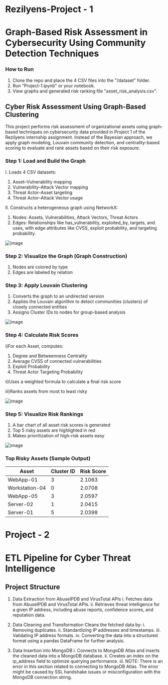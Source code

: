 # Rezilyens-Project - 1
# Graph-Based Risk Assessment in Cybersecurity Using Community Detection Techniques

### How to Run
   1. Clone the repo and place the 4 CSV files into the "/dataset" folder.
   2. Run "Project-1.ipynb" or your notebook.
   3. View graphs and generated risk ranking file "asset_risk_analysis.csv".

## Cyber Risk Assessment Using Graph-Based Clustering
This project performs risk assessment of organizational assets using graph-based techniques on cybersecurity data provided in Project 1 of the Rezilyens internship assignment. Instead of the Bayesian approach, we apply graph modeling, Louvain community detection, and centrality-based scoring to evaluate and rank assets based on their risk exposure.

### Step 1: Load and Build the Graph

I. Loads 4 CSV datasets:
  1. Asset–Vulnerability mapping
  2. Vulnerability–Attack Vector mapping
  3. Threat Actor–Asset targeting
  4. Threat Actor–Attack Vector usage
      
II. Constructs a heterogeneous graph using NetworkX:
  1. Nodes: Assets, Vulnerabilities, Attack Vectors, Threat Actors
  2. Edges: Relationships like has_vulnerability, exploited_by, targets, and uses, with edge attributes like CVSS, exploit probability, and targeting probability.

![image](https://github.com/user-attachments/assets/31b0f13a-a9ad-4ccb-823e-236a180157f2)

### Step 2: Visualize the Graph (Graph Construction)
   1. Nodes are colored by type
   2. Edges are labeled by relation

### Step 3: Apply Louvain Clustering
  1. Converts the graph to an undirected version
  2. Applies the Louvain algorithm to detect communities (clusters) of closely connected entities
  3. Assigns Cluster IDs to nodes for group-based analysis

![image](https://github.com/user-attachments/assets/bdddafcc-582f-4c56-80db-0c9814b2649a)

### Step 4: Calculate Risk Scores

i)For each Asset, computes:
  1. Degree and Betweenness Centrality
  2. Average CVSS of connected vulnerabilities
  3. Exploit Probability
  4. Threat Actor Targeting Probability

ii)Uses a weighted formula to calculate a final risk score

iii)Ranks assets from most to least risky

![image](https://github.com/user-attachments/assets/8816cf20-360f-402d-bed8-08d03f166756)

### Step 5: Visualize Risk Rankings
  1. A bar chart of all asset risk scores is generated
  2. Top 5 risky assets are highlighted in red
  3. Makes prioritization of high-risk assets easy

![image](https://github.com/user-attachments/assets/c52810b4-dade-4d0a-8b8d-1c13dd9185d9)

### Top Risky Assets (Sample Output)

| Asset | Cluster ID | Risk Score |
|-------|------------|------------|
| WebApp-01	| 3 | 2.1063 |
|Workstation-04	| 0 | 2.0708 |
| WebApp-05	| 3	| 2.0597 |
| Server-02 |	1 |	2.0415 |
| Server-01 | 5	| 2.0398 |


# Project - 2
# ETL Pipeline for Cyber Threat Intelligence

## Project Structure
1. Data Extraction from AbuseIPDB and VirusTotal APIs
   i. Fetches data from AbuseIPDB and VirusTotal APIs.
   ii. Retrieves threat intelligence for a given IP address, including abuse reports, confidence scores, and reputation data.

2. Data Cleaning and Transformation
Cleans the fetched data by:
   i. Removing duplicates.
   ii. Standardizing IP addresses and timestamps.
   iii. Validating IP address formats.
   iv. Converting the data into a structured format using a pandas DataFrame for further analysis.

3. Data Insertion into MongoDB
   i. Connects to MongoDB Atlas and inserts the cleaned data into a MongoDB database.
   ii. Creates an index on the ip_address field to optimize querying performance.
   iii. NOTE: There is an error in this section related to connecting to MongoDB Atlas. The error might be caused by SSL handshake issues or misconfiguration with the MongoDB connection string.
